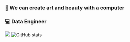 ### 🎨  We can create art and beauty with a computer
### 💻  Data Engineer
![](https://img.shields.io/badge/language-java-orange.svg)
![GitHub stats](https://github-readme-stats.vercel.app/api?username=NorthShip)
